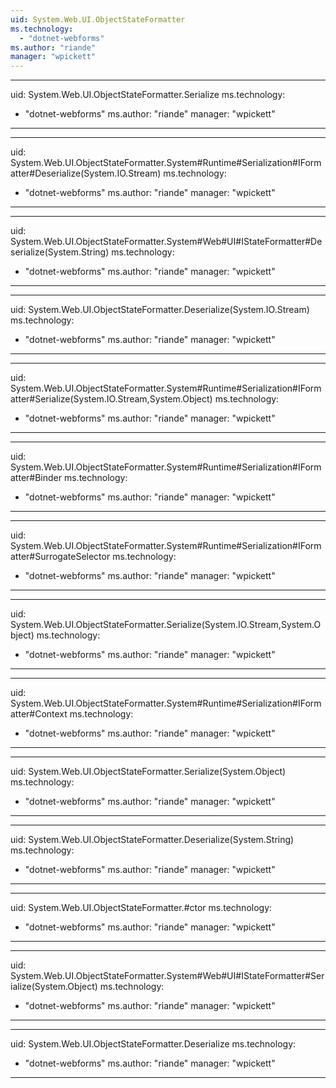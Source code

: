 ```yaml
---
uid: System.Web.UI.ObjectStateFormatter
ms.technology: 
  - "dotnet-webforms"
ms.author: "riande"
manager: "wpickett"
---
```


---
uid: System.Web.UI.ObjectStateFormatter.Serialize
ms.technology: 
  - "dotnet-webforms"
ms.author: "riande"
manager: "wpickett"
---

---
uid: System.Web.UI.ObjectStateFormatter.System#Runtime#Serialization#IFormatter#Deserialize(System.IO.Stream)
ms.technology: 
  - "dotnet-webforms"
ms.author: "riande"
manager: "wpickett"
---

---
uid: System.Web.UI.ObjectStateFormatter.System#Web#UI#IStateFormatter#Deserialize(System.String)
ms.technology: 
  - "dotnet-webforms"
ms.author: "riande"
manager: "wpickett"
---

---
uid: System.Web.UI.ObjectStateFormatter.Deserialize(System.IO.Stream)
ms.technology: 
  - "dotnet-webforms"
ms.author: "riande"
manager: "wpickett"
---

---
uid: System.Web.UI.ObjectStateFormatter.System#Runtime#Serialization#IFormatter#Serialize(System.IO.Stream,System.Object)
ms.technology: 
  - "dotnet-webforms"
ms.author: "riande"
manager: "wpickett"
---

---
uid: System.Web.UI.ObjectStateFormatter.System#Runtime#Serialization#IFormatter#Binder
ms.technology: 
  - "dotnet-webforms"
ms.author: "riande"
manager: "wpickett"
---

---
uid: System.Web.UI.ObjectStateFormatter.System#Runtime#Serialization#IFormatter#SurrogateSelector
ms.technology: 
  - "dotnet-webforms"
ms.author: "riande"
manager: "wpickett"
---

---
uid: System.Web.UI.ObjectStateFormatter.Serialize(System.IO.Stream,System.Object)
ms.technology: 
  - "dotnet-webforms"
ms.author: "riande"
manager: "wpickett"
---

---
uid: System.Web.UI.ObjectStateFormatter.System#Runtime#Serialization#IFormatter#Context
ms.technology: 
  - "dotnet-webforms"
ms.author: "riande"
manager: "wpickett"
---

---
uid: System.Web.UI.ObjectStateFormatter.Serialize(System.Object)
ms.technology: 
  - "dotnet-webforms"
ms.author: "riande"
manager: "wpickett"
---

---
uid: System.Web.UI.ObjectStateFormatter.Deserialize(System.String)
ms.technology: 
  - "dotnet-webforms"
ms.author: "riande"
manager: "wpickett"
---

---
uid: System.Web.UI.ObjectStateFormatter.#ctor
ms.technology: 
  - "dotnet-webforms"
ms.author: "riande"
manager: "wpickett"
---

---
uid: System.Web.UI.ObjectStateFormatter.System#Web#UI#IStateFormatter#Serialize(System.Object)
ms.technology: 
  - "dotnet-webforms"
ms.author: "riande"
manager: "wpickett"
---

---
uid: System.Web.UI.ObjectStateFormatter.Deserialize
ms.technology: 
  - "dotnet-webforms"
ms.author: "riande"
manager: "wpickett"
---
